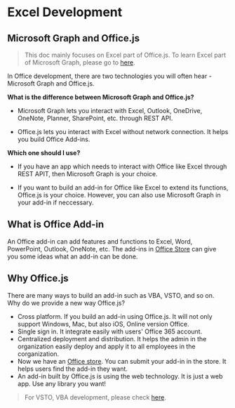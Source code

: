 # Excel Development

## Microsoft Graph and Office.js

> This doc  mainly focuses on Excel part of Office.js. To learn Excel part of Microsoft Graph, please go to [here](https://developer.microsoft.com/en-us/graph/docs/api-reference/v1.0/resources/excel).

In Office development, there are two technologies you will often hear - Microsoft Graph and Office.js.

**What is the difference between Microsoft Graph and Office.js?**

* Microsoft Graph lets you interact with Excel, Outlook, OneDrive, OneNote, Planner, SharePoint, etc. through REST API.

* Office.js lets you interact with Excel without network connection. It helps you build Office Add-ins.

**Which one should I use?**

* If you have an app which needs to interact with Office like Excel through REST APIT, then Microsoft Graph is your choice.

* If you want to build an add-in for Office like Excel to extend its functions, Office.js is your choice. However, you can also use Microsoft Graph in your add-in if neccessary.

## What is Office Add-in

An Office add-in can add features and functions to Excel, Word, PowerPoint, Outlook, OneNote, etc. The add-ins in [Office Store](https://store.office.com/en-us/appshome.aspx) can give you some ideas what an add-in can be done.

## Why Office.js

There are many ways to build an add-in such as VBA, VSTO, and so on. Why do we provide a new way Office.js?

* Cross platform. If you build an add-in using Office.js. It will not only support Windows, Mac, but also iOS, Online version Office.
* Single sign in. It integrate easily with users' Office 365 account.
* Centralized deployment and distribution. It helps the admin in the organization easily deploy and apply it to all employees in the corganization.
* Now we have an [Office store](https://store.office.com/en-us/appshome.aspx). You can submit your add-in in the store. It helps users find the add-in they want.
* An add-in built by Office.js is using the web technology. It is just a web app. Use any library you want! 

> For VSTO, VBA development, please check [here](https://msdn.microsoft.com/en-us/library/fp179694.aspx).



